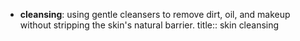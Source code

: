 - **cleansing**: using gentle cleansers to remove dirt, oil, and makeup without stripping the skin's natural barrier.
  title:: skin cleansing